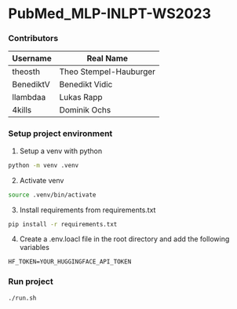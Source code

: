 # PubMed_MLP-INLPT-WS2023

### Contributors

| **Username**      | **Real Name**      |
|---------------|----------------|
|  theosth       | Theo Stempel-Hauburger       |
|BenediktV | Benedikt Vidic |
|llambdaa | Lukas Rapp |
|4kills | Dominik Ochs |

### Setup project environment
1. Setup a venv with python
```bash
python -m venv .venv
```

2. Activate venv
```bash
source .venv/bin/activate
```

3. Install requirements from requirements.txt
```bash
pip install -r requirements.txt
```

4. Create a .env.loacl file in the root directory and add the following variables
```env
HF_TOKEN=YOUR_HUGGINGFACE_API_TOKEN
```

### Run project
```bash
./run.sh
```
